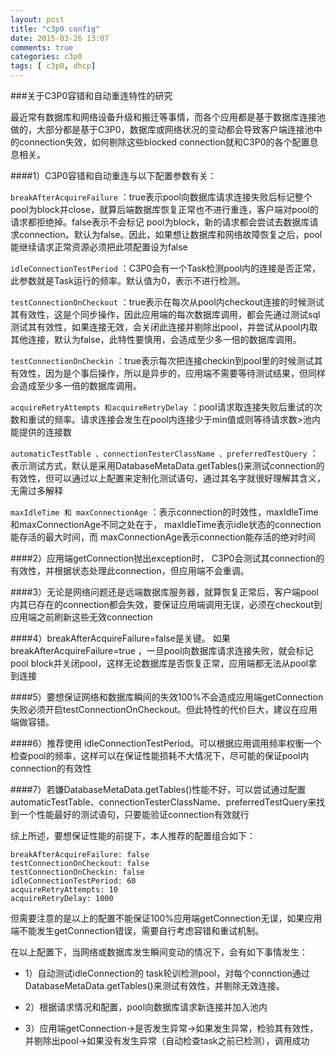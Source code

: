 ```yaml
---
layout: post
title: "c3p0 config"
date: 2015-03-26 13:07
comments: true
categories: c3p0
tags: [ c3p0, dhcp]
---
```

###关于C3P0容错和自动重连特性的研究

最近常有数据库和网络设备升级和搬迁等事情，而各个应用都是基于数据库连接池做的，大部分都是基于C3P0，数据库或网络状况的变动都会导致客户端连接池中的connection失效，如何剔除这些blocked connection就和C3P0的各个配置息息相关。

####1）C3P0容错和自动重连与以下配置参数有关：

`breakAfterAcquireFailure` ：true表示pool向数据库请求连接失败后标记整个pool为block并close，就算后端数据库恢复正常也不进行重连，客户端对pool的请求都拒绝掉。false表示不会标记 pool为block，新的请求都会尝试去数据库请求connection。默认为false。因此，如果想让数据库和网络故障恢复之后，pool能继续请求正常资源必须把此项配置设为false

`idleConnectionTestPeriod` ：C3P0会有一个Task检测pool内的连接是否正常，此参数就是Task运行的频率。默认值为0，表示不进行检测。

`testConnectionOnCheckout` ：true表示在每次从pool内checkout连接的时候测试其有效性，这是个同步操作，因此应用端的每次数据库调用，都会先通过测试sql测试其有效性，如果连接无效，会关闭此连接并剔除出pool，并尝试从pool内取其他连接，默认为false，此特性要慎用，会造成至少多一倍的数据库调用。

`testConnectionOnCheckin` ：true表示每次把连接checkin到pool里的时候测试其有效性，因为是个事后操作，所以是异步的，应用端不需要等待测试结果，但同样会造成至少多一倍的数据库调用。

`acquireRetryAttempts 和acquireRetryDelay` ：pool请求取连接失败后重试的次数和重试的频率。请求连接会发生在pool内连接少于min值或则等待请求数>池内能提供的连接数

`automaticTestTable 、connectionTesterClassName 、preferredTestQuery` ：表示测试方式，默认是采用DatabaseMetaData.getTables()来测试connection的有效性，但可以通过以上配置来定制化测试语句，通过其名字就很好理解其含义，无需过多解释

`maxIdleTime 和 maxConnectionAge` ：表示connection的时效性，maxIdleTime和maxConnectionAge不同之处在于， maxIdleTime表示idle状态的connection能存活的最大时间，而 maxConnectionAge表示connection能存活的绝对时间

####2）应用端getConnection抛出exception时， C3P0会测试其connection的有效性，并根据状态处理此connection，但应用端不会重调。

####3）无论是网络问题还是远端数据库服务器，就算恢复正常后，客户端pool内其已存在的connection都会失效，要保证应用端调用无误，必须在checkout到应用端之前刷新这些无效connection

####4）breakAfterAcquireFailure=false是关键。
如果 breakAfterAcquireFailure=true ，一旦pool向数据库请求连接失败，就会标记pool block并关闭pool，这样无论数据库是否恢复正常，应用端都无法从pool拿到连接

####5）要想保证网络和数据库瞬间的失效100%不会造成应用端getConnection失败必须开启testConnectionOnCheckout。但此特性的代价巨大，建议在应用端做容错。

####6）推荐使用 idleConnectionTestPeriod。可以根据应用调用频率权衡一个检查pool的频率，这样可以在保证性能损耗不大情况下，尽可能的保证pool内connection的有效性

####7）若嫌DatabaseMetaData.getTables()性能不好，可以尝试通过配置automaticTestTable、connectionTesterClassName、preferredTestQuery来找到一个性能最好的测试语句，只要能验证connection有效就行

综上所述，要想保证性能的前提下，本人推荐的配置组合如下：

```
breakAfterAcquireFailure: false
testConnectionOnCheckout: false
testConnectionOnCheckin: false
idleConnectionTestPeriod: 60
acquireRetryAttempts: 10
acquireRetryDelay: 1000
```

但需要注意的是以上的配置不能保证100%应用端getConnection无误，如果应用端不能发生getConnection错误，需要自行考虑容错和重试机制。

在以上配置下，当网络或数据库发生瞬间变动的情况下，会有如下事情发生：

- 1）自动测试idleConnection的 task轮训检测pool，对每个connction通过DatabaseMetaData.getTables()来测试有效性，并剔除无效连接。

- 2）根据请求情况和配置，pool向数据库请求新连接并加入池内

- 3）应用端getConnection->是否发生异常->如果发生异常，检验其有效性，并剔除出pool->如果没有发生异常（自动检查task之前已检测），调用成功
